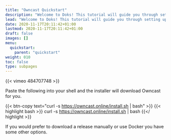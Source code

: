 ```yaml
---
title: "Owncast Quickstart"
description: "Welcome to Doks! This tutorial will guide you through setting up and deploying your first Doks site."
lead: "Welcome to Doks! This tutorial will guide you through setting up and deploying your first Doks site."
date: 2020-11-17T20:11:42+01:00
lastmod: 2020-11-17T20:11:42+01:00
draft: false
images: []
menu:
  quickstart:
    parent: "quickstart"
weight: 010
toc: false
type: subpages
---
```

{{< vimeo 484707748 >}}

Paste the following into your shell and the installer will download Owncast for you.

{{< btn-copy text="curl -s https://owncast.online/install.sh | bash" >}}
{{< highlight bash >}}
curl -s https://owncast.online/install.sh | bash
{{</ highlight >}}

If you would prefer to download a release manually or use Docker you have some other options.
